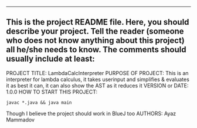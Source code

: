 ------------------------------------------------------------------------
This is the project README file. Here, you should describe your project.
Tell the reader (someone who does not know anything about this project)
all he/she needs to know. The comments should usually include at least:
------------------------------------------------------------------------

PROJECT TITLE: LambdaCalcInterpreter
PURPOSE OF PROJECT: This is an interpreter for lambda calculus, it takes userinput and simplifies & evaluates it as best it can, it can also show the AST as it reduces it
VERSION or DATE: 1.0.0
HOW TO START THIS PROJECT:
```
javac *.java && java main
```
Though I believe the project should work in BlueJ too
AUTHORS: Ayaz Mammadov
